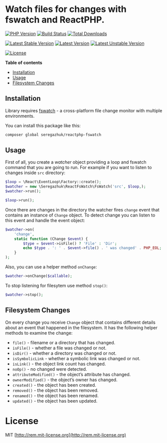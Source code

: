 # Watch files for changes with fswatch and ReactPHP.

[![PHP Version](https://img.shields.io/packagist/php-v/seregazhuk/reactphp-fswatch.svg)](https://php.net/)
[![Build Status](https://travis-ci.org/seregazhuk/reactphp-fswatch.svg?branch=master)](https://travis-ci.org/seregazhuk/reactphp-fswatch)
[![Total Downloads](https://poser.pugx.org/seregazhuk/reactphp-fswatch/downloads)](https://packagist.org/packages/seregazhuk/reactphp-fswatch)

[![Latest Stable Version](https://poser.pugx.org/seregazhuk/reactphp-fswatch/v/stable)](https://packagist.org/packages/seregazhuk/reactphp-fswatch)
[![Latest Version](https://img.shields.io/packagist/v/seregazhuk/reactphp-fswatch.svg)](https://packagist.org/packages/seregazhuk/reactphp-fswatch)
[![Latest Unstable Version](https://poser.pugx.org/seregazhuk/reactphp-fswatch/v/unstable)](https://packagist.org/packages/seregazhuk/reactphp-fswatch)

[![License](https://poser.pugx.org/seregazhuk/reactphp-fswatch/license)](https://packagist.org/packages/seregazhuk/reactphp-fswatch)


**Table of contents**

* [Installation](#installation)
* [Usage](#usage)
* [Filesystem Changes](#filesystem-changes)

## Installation

Library requires [fswatch](https://github.com/emcrisostomo/fswatch) - a cross-platform file change
 monitor with multiple environments.

You can install this package like this:

```bash
composer global seregazhuk/reactphp-fswatch
```

## Usage

First of all, you create a *watcher* object providing a loop and fswatch command that 
you are going to run. For example if you want to listen to changes inside `src` directory:

```php
$loop = \React\EventLoop\Factory::create();
$watcher = new \Seregazhuk\ReactFsWatch\FsWatch('src', $loop,);
$watcher->run();

$loop->run();
``` 

Once there are changes in the directory the watcher fires `change` event that contains an
instance of `Change` object. To detect change you can listen to this event and
handle the event object:

```php
$watcher->on(
    'change',
    static function (Change $event) {
        $type = $event->isFile() ? 'File' : 'Dir';
        echo $type . ': ' . $event->file() . ' was changed' . PHP_EOL;
    }
);
```

Also, you can use a helper method `onChange`:

```php
$watcher->onChange($callable);
```

To stop listening for filesytem use method `stop()`:

```php
$watcher->stop();
```

## Filesystem Changes

On every change you receive `Change` object that contains different details about 
an event that happened in the filesystem. It has the following helper methods to examine the change:

 - `file()` - filename or a directory that has changed.
 - `isFile()` - whether a file was changed or not.
 - `isDir()` - whether a directory was changed or not.
 - `isSymbolicLink` - whether a symbolic link was changed or not.
 - `isLink()` - the object link count has changed.
 - `noOp()` - no changed were detected.
 - `attributeModified()` - the object’s attribute has changed.
 - `ownerModified()` - the object’s owner has changed.
 - `created()` - the object has been created.
 - `removed()` - the object has been removed.
 - `renamed()` - the object has been renamed.
 - `updated()` - the object has been updated. 

# License

MIT [http://rem.mit-license.org](http://rem.mit-license.org)
